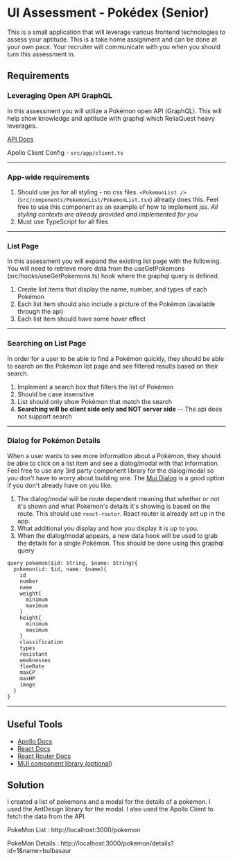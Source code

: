 # UI Assessment - Pokédex (Senior)
This is a small application that will leverage various frontend technologies to assess your aptitude. This is a take home assignment and can be done at your own pace. Your recruiter will communicate with you when you should turn this assessment in.

## Requirements

### Leveraging Open API GraphQL 
In this assessment you will utilize a Pokémon open API (GraphQL). This will help show knowledge and aptitude with graphql which ReliaQuest heavy leverages.

[API Docs](https://wayfair.github.io/dociql/)

Apollo Client Config - `src/app/client.ts`

---
### App-wide requirements
1. Should use jss for all styling - no css files. `<PokemonList />` (`src/components/PokemonList/PokemonList.tsx`) already does this. Feel free to use this component as an example of how to implement jss. _All styling contexts are already provided and implemented for you_
1. Must use TypeScript for all files

---
### List Page
In this assessment you will expand the existing list page with the following. You will need to retrieve more data from the useGetPokemons (src/hooks/useGetPokemons.ts) hook where the graphql query is defined.

1. Create list items that display the name, number, and types of each Pokémon
1. Each list item should also include a picture of the Pokémon (available through the api)
1. Each list item should have some hover effect

---
### Searching on List Page
In order for a user to be able to find a Pokémon quickly, they should be able to search on the Pokémon list page and see filtered results based on their search.

1. Implement a search box that filters the list of Pokémon
1. Should be case insensitive
1. List should only show Pokémon that match the search
1. **Searching will be client side only and NOT server side** -- The api does not support search

---
### Dialog for Pokémon Details
When a user wants to see more information about a Pokémon, they should be able to click on a list item and see a dialog/modal with that information. Feel free to use any 3rd party component library for the dialog/modal so you don't have to worry about building one. The [Mui Dialog](https://mui.com/components/dialogs/) is a good option if you don't already have on you like.

1. The dialog/modal will be route dependent meaning that whether or not it's shown and what Pokémon's details it's showing is based on the route. This should use `react-router`. React router is already set up in the app.
1. What additional you display and how you display it is up to you.
1. When the dialog/modal appears, a new data hook will be used to grab the details for a single Pokémon. This should be done using this graphql query
```gql
query pokemon($id: String, $name: String){
  pokemon(id: $id, name: $name){
    id
    number
    name
    weight{
      minimum
      maximum
    }
    height{
      minimum
      maximum
    }
    classification
    types
    resistant
    weaknesses
    fleeRate
    maxCP
    maxHP
    image
  }
}
```

---

## Useful Tools
- [Apollo Docs](https://www.apollographql.com/docs/react/)
- [React Docs](https://reactjs.org/docs/getting-started.html)
- [React Router Docs](https://reactrouter.com/docs/en/v6)
- [MUI component library (optional)](https://mui.com/getting-started/usage/)


## Solution

I created a list of pokemons and a modal for the details of a pokemon. I used the AntDesign library for the modal. I also used the Apollo Client to fetch the data from the API.

PokeMon List : http://localhost:3000/pokemon

PokeMon Details : http://localhost:3000/pokemon/details?id=1&name=bulbasaur

